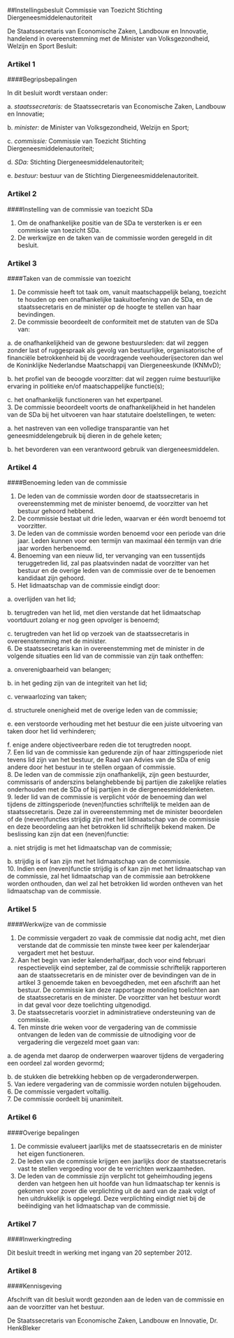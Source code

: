 <meta http-equiv='Content-Type' content='text/html; charset=utf-8' />

##Instellingsbesluit Commissie van Toezicht Stichting Diergeneesmiddelenautoriteit

De Staatssecretaris van Economische Zaken, Landbouw en Innovatie,  
handelend in overeenstemming met de Minister van Volksgezondheid, Welzijn en Sport
Besluit:    

### Artikel  1  

####Begripsbepalingen

In dit besluit wordt verstaan onder: 

a. *staatssecretaris:* de Staatssecretaris van Economische Zaken, Landbouw en Innovatie;  

b. *minister:* de Minister van Volksgezondheid, Welzijn en Sport;  

c. *commissie:* Commissie van Toezicht Stichting Diergeneesmiddelenautoriteit;  

d. *SDa:* Stichting Diergeneesmiddelenautoriteit;  

e. *bestuur:* bestuur van de Stichting Diergeneesmiddelenautoriteit.    

### Artikel  2  

####Instelling van de commissie van toezicht SDa

1.  Om de onafhankelijke positie van de SDa te versterken is er een commissie van toezicht SDa.   
2.  De werkwijze en de taken van de commissie worden geregeld in dit besluit.   

### Artikel  3  

####Taken van de commissie van toezicht

1.  De commissie heeft tot taak om, vanuit maatschappelijk belang, toezicht te houden op een onafhankelijke taakuitoefening van de SDa, en de staatssecretaris en de minister op de hoogte te stellen van haar bevindingen.   
2.  De commissie beoordeelt de conformiteit met de statuten van de SDa van: 

a. de onafhankelijkheid van de gewone bestuursleden: dat wil zeggen zonder last of ruggespraak als gevolg van bestuurlijke, organisatorische of financiële betrokkenheid bij de voordragende veehouderijsectoren dan wel de Koninklijke Nederlandse Maatschappij van Diergeneeskunde (KNMvD);  

b. het profiel van de beoogde voorzitter: dat wil zeggen ruime bestuurlijke ervaring in politieke en/of maatschappelijke functie(s);  

c. het onafhankelijk functioneren van het expertpanel.     
3.  De commissie beoordeelt voorts de onafhankelijkheid in het handelen van de SDa bij het uitvoeren van haar statutaire doelstellingen, te weten: 

a. het nastreven van een volledige transparantie van het geneesmiddelengebruik bij dieren in de gehele keten;  

b. het bevorderen van een verantwoord gebruik van diergeneesmiddelen.     

### Artikel  4  

####Benoeming leden van de commissie

1.  De leden van de commissie worden door de staatssecretaris in overeenstemming met de minister benoemd, de voorzitter van het bestuur gehoord hebbend.   
2.  De commissie bestaat uit drie leden, waarvan er één wordt benoemd tot voorzitter.   
3.  De leden van de commissie worden benoemd voor een periode van drie jaar. Leden kunnen voor een termijn van maximaal één termijn van drie jaar worden herbenoemd.   
4.  Benoeming van een nieuw lid, ter vervanging van een tussentijds teruggetreden lid, zal pas plaatsvinden nadat de voorzitter van het bestuur en de overige leden van de commissie over de te benoemen kandidaat zijn gehoord.   
5.  Het lidmaatschap van de commissie eindigt door: 

a. overlijden van het lid;  

b. terugtreden van het lid, met dien verstande dat het lidmaatschap voortduurt zolang er nog geen opvolger is benoemd;  

c. terugtreden van het lid op verzoek van de staatssecretaris in overeenstemming met de minister.     
6.  De staatssecretaris kan in overeenstemming met de minister in de volgende situaties een lid van de commissie van zijn taak ontheffen: 

a. onverenigbaarheid van belangen;  

b. in het geding zijn van de integriteit van het lid;  

c. verwaarlozing van taken;  

d. structurele onenigheid met de overige leden van de commissie;  

e. een verstoorde verhouding met het bestuur die een juiste uitvoering van taken door het lid verhinderen;  

f. enige andere objectiveerbare reden die tot terugtreden noopt.     
7.  Een lid van de commissie kan gedurende zijn of haar zittingsperiode niet tevens lid zijn van het bestuur, de Raad van Advies van de SDa of enig andere door het bestuur in te stellen orgaan of commissie.   
8.  De leden van de commissie zijn onafhankelijk, zijn geen bestuurder, commissaris of anderszins belanghebbende bij partijen die zakelijke relaties onderhouden met de SDa of bij partijen in de diergeneesmiddelenketen.   
9.  Ieder lid van de commissie is verplicht vóór de benoeming dan wel tijdens de zittingsperiode (neven)functies schriftelijk te melden aan de staatssecretaris. Deze zal in overeenstemming met de minister beoordelen of de (neven)functies strijdig zijn met het lidmaatschap van de commissie en deze beoordeling aan het betrokken lid schriftelijk bekend maken. De beslissing kan zijn dat een (neven)functie: 

a. niet strijdig is met het lidmaatschap van de commissie;  

b. strijdig is of kan zijn met het lidmaatschap van de commissie.     
10.  Indien een (neven)functie strijdig is of kan zijn met het lidmaatschap van de commissie, zal het lidmaatschap van de commissie aan betrokkene worden onthouden, dan wel zal het betrokken lid worden ontheven van het lidmaatschap van de commissie.   

### Artikel  5  

####Werkwijze van de commissie

1.  De commissie vergadert zo vaak de commissie dat nodig acht, met dien verstande dat de commissie ten minste twee keer per kalenderjaar vergadert met het bestuur.   
2.  Aan het begin van ieder kalenderhalfjaar, doch voor eind februari respectievelijk eind september, zal de commissie schriftelijk rapporteren aan de staatssecretaris en de minister over de bevindingen van de in artikel 3 genoemde taken en bevoegdheden, met een afschrift aan het bestuur. De commissie kan deze rapportage mondeling toelichten aan de staatssecretaris en de minister. De voorzitter van het bestuur wordt in dat geval voor deze toelichting uitgenodigd.   
3.  De staatssecretaris voorziet in administratieve ondersteuning van de commissie.   
4.  Ten minste drie weken voor de vergadering van de commissie ontvangen de leden van de commissie de uitnodiging voor de vergadering die vergezeld moet gaan van: 

a. de agenda met daarop de onderwerpen waarover tijdens de vergadering een oordeel zal worden gevormd;  

b. de stukken die betrekking hebben op de vergaderonderwerpen.     
5.  Van iedere vergadering van de commissie worden notulen bijgehouden.   
6.  De commissie vergadert voltallig.   
7.  De commissie oordeelt bij unanimiteit.   

### Artikel  6  

####Overige bepalingen

1.  De commissie evalueert jaarlijks met de staatssecretaris en de minister het eigen functioneren.   
2.  De leden van de commissie krijgen een jaarlijks door de staatssecretaris vast te stellen vergoeding voor de te verrichten werkzaamheden.   
3.  De leden van de commissie zijn verplicht tot geheimhouding jegens derden van hetgeen hen uit hoofde van hun lidmaatschap ter kennis is gekomen voor zover die verplichting uit de aard van de zaak volgt of hen uitdrukkelijk is opgelegd. Deze verplichting eindigt niet bij de beëindiging van het lidmaatschap van de commissie.   

### Artikel  7  

####Inwerkingtreding

Dit besluit treedt in werking met ingang van 20 september 2012.  

### Artikel  8  

####Kennisgeving

Afschrift van dit besluit wordt gezonden aan de leden van de commissie en aan de voorzitter van het bestuur.  

De 
Staatssecretaris van Economische Zaken, Landbouw en Innovatie,
Dr. HenkBleker   
